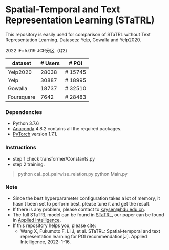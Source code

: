 # Spatial-Temporal and Text Representation Learning (STaTRL)
This repository is easily used for comparison of STaTRL without Text Representation Learning. 
Datasets: Yelp, Gowalla and Yelp2020. 

2022 IF=5.019 JCR分区（Q2）


| dataset | # Users | # POI |
|---------|---------|---------|
| Yelp2020     | 28038     |# 15745 |
| Yelp    | 30887     |# 18995 |
| Gowalla     | 18737     |# 32510 |
| Foursquare     | 7642     |# 28483 |

### Dependencies
* Python 3.7.6
* [Anaconda](https://www.anaconda.com/) 4.8.2 contains all the required packages.
* [PyTorch](https://pytorch.org/) version 1.7.1.

### Instructions
* step 1 check transformer/Constants.py
* step 2 training.
> python cal_poi_pairwise_relation.py
> python Main.py

### Note
* Since the best hyperparameter configuration takes a lot of memory, it hasn't been set to perform best, please tune it and get the result.
* If there is any problem, please contact to kaysen@hdu.edu.cn.
* The full STaTRL model can be found in [STaTRL](https://github.com/wxf2445/STaTRL), our paper can be found in [Applied Intelligence](https://link.springer.com/content/pdf/10.1007/s10489-022-03858-w.pdf).
* If this repository helps you, please cite:
  * Wang X, Fukumoto F, Li J, et al. STaTRL: Spatial-temporal and text representation learning for POI recommendation[J]. Applied Intelligence, 2022: 1-16.
